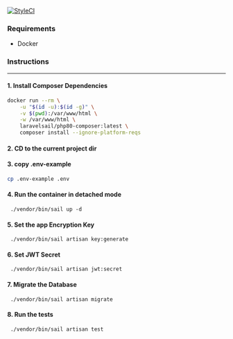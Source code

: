 [![StyleCI](https://github.styleci.io/repos/424315874/shield?branch=master)](https://github.styleci.io/repos/424315874?branch=master)
### Requirements
* Docker

### Instructions
<hr>

#### 1. Install Composer Dependencies

```bash
docker run --rm \
    -u "$(id -u):$(id -g)" \
    -v $(pwd):/var/www/html \
    -w /var/www/html \
    laravelsail/php80-composer:latest \
    composer install --ignore-platform-reqs
```

#### 2. CD to the current project dir

#### 3. copy .env-example
```bash
cp .env-example .env
```

#### 4. Run the container in detached mode
``` ./vendor/bin/sail up -d```

#### 5. Set the app Encryption Key
``` ./vendor/bin/sail artisan key:generate```

#### 6. Set JWT Secret
``` ./vendor/bin/sail artisan jwt:secret```

#### 7. Migrate the Database
``` ./vendor/bin/sail artisan migrate```

#### 8. Run the tests
``` ./vendor/bin/sail artisan test```

